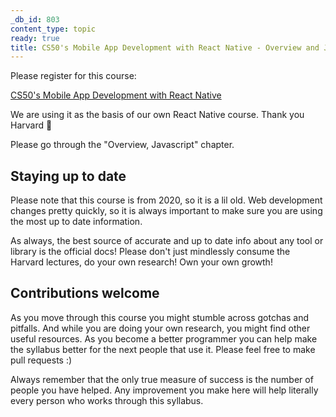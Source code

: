 ```yaml
---
_db_id: 803
content_type: topic
ready: true
title: CS50's Mobile App Development with React Native - Overview and Javascript
---
```


Please register for this course:

[CS50's Mobile App Development with React Native](https://learning.edx.org/course/course-v1:HarvardX+CS50M+Mobile/home)

We are using it as the basis of our own React Native course. Thank you Harvard 💚

Please go through the "Overview, Javascript" chapter.

## Staying up to date

Please note that this course is from 2020, so it is a lil old. Web development changes pretty quickly, so it is always important to make sure you are using the most up to date information.

As always, the best source of accurate and up to date info about any tool or library is the official docs! Please don't just mindlessly consume the Harvard lectures, do your own research! Own your own growth!

## Contributions welcome

As you move through this course you might stumble across gotchas and pitfalls. And while you are doing your own research, you might find other useful resources. As you become a better programmer you can help make the syllabus better for the next people that use it. Please feel free to make pull requests :)

Always remember that the only true measure of success is the number of people you have helped. Any improvement you make here will help literally every person who works through this syllabus.
